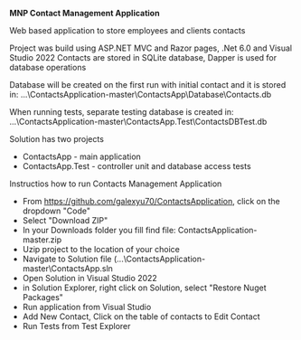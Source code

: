 ****MNP Contact Management Application****

Web based application to store employees and clients contacts

Project was build using ASP.NET MVC and Razor pages, .Net 6.0 and Visual Studio 2022
Contacts are stored in SQLite database, Dapper is used for database operations

Database will be created on the first run with initial contact 
and it is stored in: ...\ContactsApplication-master\ContactsApp\Database\Contacts.db

When running tests, separate testing database is created in: 
...\ContactsApplication-master\ContactsApp.Test\ContactsDBTest.db


Solution has two projects
- ContactsApp - main application
- ContactsApp.Test - controller unit and database access tests


Instructios how to run Contacts Management Application

- From https://github.com/galexyu70/ContactsApplication, click on the dropdown "Code"
- Select "Download ZIP"
- In your Downloads folder you fill find file: ContactsApplication-master.zip
- Uzip project to the location of your choice
- Navigate to Solution file (...\ContactsApplication-master\ContactsApp.sln
- Open Solution in Visual Studio 2022
- in Solution Explorer, right click on Solution, select "Restore Nuget Packages"
- Run application from Visual Studio
- Add New Contact, Click on the table of contacts to Edit Contact
- Run Tests from Test Explorer
